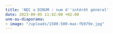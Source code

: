 ```yaml
---
title: 'NEC x DINUM : num d''intérêt général'
date: 2023-09-05 11:42:00 +02:00
une-ou-diaporama:
- image: "/uploads/1500-500-max-fb979e.jpg"
---
```


